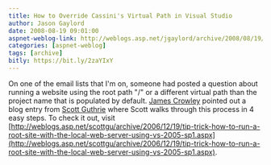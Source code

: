 ```yaml
---
title: How to Override Cassini's Virtual Path in Visual Studio
author: Jason Gaylord
date: 2008-08-19 09:01:00
aspnet-weblog-link: http://weblogs.asp.net/jgaylord/archive/2008/08/19/how-to-override-cassini-s-virtual-path-in-visual-studio.aspx
categories: [aspnet-weblog]
tags: [archive]
bitly: https://bit.ly/2zaYIxY
---
```


On one of the email lists that I'm on, someone had posted a question about running a website using the root path "/" or a different virtual path than the project name that is populated by default. [James Crowley](http://www.developerfusion.com/) pointed out a blog entry from [Scott Guthrie](http://weblogs.asp.net/scottgu/) where Scott walks through this process in 4 easy steps. To check it out, visit [http://weblogs.asp.net/scottgu/archive/2006/12/19/tip-trick-how-to-run-a-root-site-with-the-local-web-server-using-vs-2005-sp1.aspx](http://weblogs.asp.net/scottgu/archive/2006/12/19/tip-trick-how-to-run-a-root-site-with-the-local-web-server-using-vs-2005-sp1.aspx).